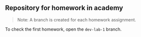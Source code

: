 ## Repository for homework in academy


> Note: A branch is created for each homework assignment.

To check the first homework, open the `dev-lab-1` branch.
